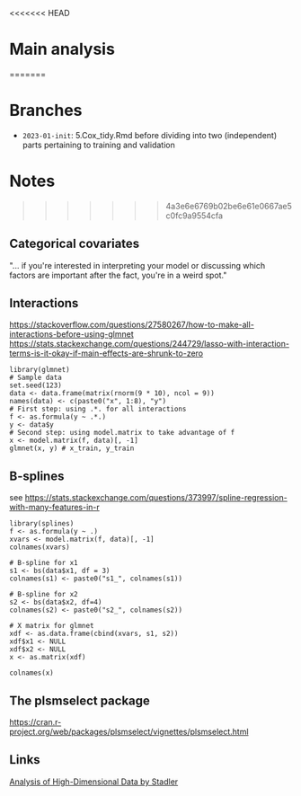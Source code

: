 <<<<<<< HEAD
# Main analysis  
=======
# Branches

* `2023-01-init`:  5.Cox_tidy.Rmd before dividing into two (independent) parts pertaining to training and validation 


# Notes 
>>>>>>> 4a3e6e6769b02be6e61e0667ae5c0fc9a9554cfa

## Categorical covariates
 
 "... if you're interested in interpreting your model or discussing which factors are important after the fact, 
 you're in a weird spot."

## Interactions

https://stackoverflow.com/questions/27580267/how-to-make-all-interactions-before-using-glmnet
https://stats.stackexchange.com/questions/244729/lasso-with-interaction-terms-is-it-okay-if-main-effects-are-shrunk-to-zero


```
library(glmnet)
# Sample data
set.seed(123)
data <- data.frame(matrix(rnorm(9 * 10), ncol = 9))
names(data) <- c(paste0("x", 1:8), "y")
# First step: using .*. for all interactions
f <- as.formula(y ~ .*.)
y <- data$y
# Second step: using model.matrix to take advantage of f
x <- model.matrix(f, data)[, -1]
glmnet(x, y) # x_train, y_train
```

## B-splines

see https://stats.stackexchange.com/questions/373997/spline-regression-with-many-features-in-r

```
library(splines)
f <- as.formula(y ~ .)
xvars <- model.matrix(f, data)[, -1]
colnames(xvars)

# B-spline for x1 
s1 <- bs(data$x1, df = 3)
colnames(s1) <- paste0("s1_", colnames(s1))

# B-spline for x2
s2 <- bs(data$x2, df=4)
colnames(s2) <- paste0("s2_", colnames(s2))

# X matrix for glmnet
xdf <- as.data.frame(cbind(xvars, s1, s2))
xdf$x1 <- NULL  
xdf$x2 <- NULL
x <- as.matrix(xdf)

colnames(x)
```



## The plsmselect package

https://cran.r-project.org/web/packages/plsmselect/vignettes/plsmselect.html

## Links

[Analysis of High-Dimensional Data by Stadler](https://bookdown.org/staedler_n/highdimstats/)
